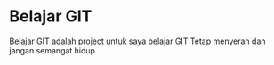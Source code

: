 # Belajar GIT
Belajar GIT adalah project untuk saya belajar GIT
Tetap menyerah dan jangan semangat hidup
